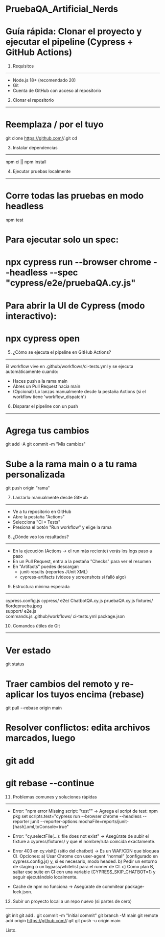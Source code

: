 # PruebaQA_Artificial_Nerds
Guía rápida: Clonar el proyecto y ejecutar el pipeline (Cypress + GitHub Actions)
================================================================================

1) Requisitos
-------------
- Node.js 18+ (recomendado 20)
- Git
- Cuenta de GitHub con acceso al repositorio

2) Clonar el repositorio
------------------------
# Reemplaza <USUARIO>/<REPO> por el tuyo
git clone https://github.com/<USUARIO>/<REPO>.git
cd <REPO>

3) Instalar dependencias
------------------------
npm ci || npm install

4) Ejecutar pruebas localmente
---------------------------------------------------------------------
# Corre todas las pruebas en modo headless
npm test

# Para ejecutar solo un spec:
# npx cypress run --browser chrome --headless --spec "cypress/e2e/pruebaQA.cy.js"

# Para abrir la UI de Cypress (modo interactivo):
# npx cypress open

5) ¿Cómo se ejecuta el pipeline en GitHub Actions?
--------------------------------------------------
El workflow vive en .github/workflows/ci-tests.yml y se ejecuta automáticamente cuando:
- Haces push a la rama main
- Abres un Pull Request hacia main
- (Opcional) Lo lanzas manualmente desde la pestaña Actions (si el workflow tiene 'workflow_dispatch')

6) Disparar el pipeline con un push
-----------------------------------
# Agrega tus cambios
git add -A
git commit -m "Mis cambios"

# Sube a la rama main o a tu rama personalizada
git push origin "rama"

7) Lanzarlo manualmente desde GitHub
------------------------------------
- Ve a tu repositorio en GitHub
- Abre la pestaña "Actions"
- Selecciona "CI • Tests"
- Presiona el botón "Run workflow" y elige la rama

8) ¿Dónde veo los resultados?
-----------------------------
- En la ejecución (Actions → el run más reciente) verás los logs paso a paso
- En un Pull Request, entra a la pestaña "Checks" para ver el resumen
- En "Artifacts" puedes descargar:
  - junit-results (reportes JUnit XML)
  - cypress-artifacts (videos y screenshots si falló algo)

9) Estructura mínima esperada
-----------------------------
cypress.config.js
cypress/
  e2e/
    ChatbotQA.cy.js
    pruebaQA.cy.js
  fixtures/
    flordeprueba.jpeg   
  support/
    e2e.js              
    commands.js
.github/workflows/
  ci-tests.yml
package.json  

10) Comandos útiles de Git
--------------------------
# Ver estado
git status

# Traer cambios del remoto y re-aplicar los tuyos encima (rebase)
git pull --rebase origin main

# Resolver conflictos: edita archivos marcados, luego
# git add <archivo>
# git rebase --continue

11) Problemas comunes y soluciones rápidas
------------------------------------------
- Error: "npm error Missing script: \"test\""
  -> Agrega el script de test:
     npm pkg set scripts.test="cypress run --browser chrome --headless --reporter junit --reporter-options mochaFile=reports/junit-[hash].xml,toConsole=true"

- Error: "cy.selectFile(...): file does not exist"
  -> Asegúrate de subir el fixture a cypress/fixtures/ y que el nombre/ruta coincida exactamente.

- Error 403 en cy.visit() (sitio del chatbot)
-> Es un WAF/CDN que bloquea CI. Opciones:
     a) Usar Chrome con user-agent “normal” (configurado en cypress.config.js) y, si es necesario, modo headed.
     b) Pedir un entorno de staging o un bypass/whitelist para el runner de CI.
     c) Como plan B, saltar ese suite en CI con una variable (CYPRESS_SKIP_CHATBOT=1) y seguir ejecutándolo localmente.

- Cache de npm no funciona
  -> Asegúrate de commitear package-lock.json.

12) Subir un proyecto local a un repo nuevo (si partes de cero)
---------------------------------------------------------------
git init
git add .
git commit -m "Initial commit"
git branch -M main
git remote add origin https://github.com/<USUARIO>/<REPO>.git
git push -u origin main

Listo.
